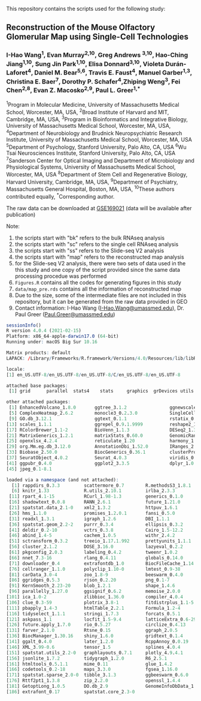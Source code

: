 This repository contains the scripts used for the following study:

## Reconstruction of the Mouse Olfactory Glomerular Map using Single-Cell Technologies

### I-Hao Wang<sup>1</sup>, Evan Murray<sup>2,10</sup>, Greg Andrews <sup>3,10</sup>, Hao-Ching Jiang<sup>1,10</sup>, Sung Jin Park<sup>1,10</sup>, Elisa Donnard<sup>3,10</sup>, Violeta Durán-Laforet<sup>4</sup>, Daniel M. Bear<sup>5,6</sup>, Travis E. Faust<sup>4</sup>, Manuel Garber<sup>1,3</sup>, Christina E. Baer<sup>7</sup>, Dorothy P. Schafer<sup>4</sup>,Zhiping Weng<sup>3</sup>, Fei Chen<sup>2,8</sup>, Evan Z. Macosko<sup>2,9</sup>, Paul L. Greer<sup>1,*</sup>

<sup>1</sup>Program in Molecular Medicine, University of Massachusetts Medical School, Worcester, MA, USA, 
<sup>2</sup>Broad Institute of Harvard and MIT, Cambridge, MA, USA, 
<sup>3</sup>Program in Bioinformatics and Integrative Biology, University of Massachusetts Medical School, Worcester, MA, USA, 
<sup>4</sup>Department of Neurobiology and Brudnick Neuropsychiatric Research Institute, University of Massachusetts Medical School, Worcester, MA, USA
<sup>5</sup>Department of Psychology, Stanford University, Palo Alto, CA, USA 
<sup>6</sup>Wu Tsai Neurosciences Institute, Stanford University, Palo Alto, CA, USA 
<sup>7</sup>Sanderson Center for Optical Imaging and Department of Microbiology and Physiological Systems, University of Massachusetts Medical School, Worcester, MA, USA
<sup>8</sup>Department of Stem Cell and Regenerative Biology, Harvard University, Cambridge, MA, USA, 
<sup>9</sup>Department of Psychiatry, Massachusetts General Hospital, Boston, MA, USA, 
<sup>10</sup>These authors contributed equally, 
<sup>*</sup>Corresponding author.


The raw data can be downloaded at [GSE169021](https://www.ncbi.nlm.nih.gov/geo/query/acc.cgi?acc=GSE169021) (data will be available after publication)

Note:
1. the scripts start with "bk" refers to the bulk RNAseq analysis
2. the scripts start with "sc" refers to the single cell RNAseq analysis
3. the scripts start with "ss" refers to the Slide-seq V2 analysis
4. the scripts start with "map" refers to the reconstructed map analysis
5. for the Slide-seq V2 analysis, there were two sets of data used in the this study and one copy of the script provided since the same data processing procedue was performed
6. `Figures.R` contains all the codes for generating figures in this study
7. `data/map_pre.rds` contains all the information of reconstructed map
8. Due to the size, some of the intermediate files are not included in this repository, but it can be generated from the raw data provided in GEO
9. Contact information: I-Hao Wang (I-Hao.Wang@umassmed.edu), Dr. Paul Greer (Paul.Greer@umassmed.edu)





```R
sessionInfo()
R version 4.0.4 (2021-02-15)
Platform: x86_64-apple-darwin17.0 (64-bit)
Running under: macOS Big Sur 10.16

Matrix products: default
LAPACK: /Library/Frameworks/R.framework/Versions/4.0/Resources/lib/libRlapack.dylib

locale:
[1] en_US.UTF-8/en_US.UTF-8/en_US.UTF-8/C/en_US.UTF-8/en_US.UTF-8

attached base packages:
 [1] grid      parallel  stats4    stats     graphics  grDevices utils     datasets  methods   base     

other attached packages:
 [1] EnhancedVolcano_1.8.0       ggtree_3.1.2                ggnewscale_0.4.5            ape_5.5                    
 [5] ComplexHeatmap_2.6.2        monocle3_0.2.3.0            SingleCellExperiment_1.12.0 SeuratWrappers_0.3.0       
 [9] GO.db_3.12.1                ggtext_0.1.1                rstatix_0.7.0               gridExtra_2.3              
[13] scales_1.1.1                ggrepel_0.9.1.9999          reshape2_1.4.4              pheatmap_1.0.12            
[17] RColorBrewer_1.1-2          BioVenn_1.1.3               DESeq2_1.30.1               SummarizedExperiment_1.20.0
[21] MatrixGenerics_1.2.1        matrixStats_0.60.0          GenomicRanges_1.42.0        GenomeInfoDb_1.26.7        
[25] openxlsx_4.2.4              reticulate_1.20             harmony_1.0                 Rcpp_1.0.7                 
[29] org.Mm.eg.db_3.12.0         AnnotationDbi_1.52.0        IRanges_2.24.1              S4Vectors_0.28.1           
[33] Biobase_2.50.0              BiocGenerics_0.36.1         clusterProfiler_3.18.1      biomaRt_2.46.3             
[37] SeuratObject_4.0.2          Seurat_4.0.3                viridis_0.6.1               viridisLite_0.4.0          
[41] ggpubr_0.4.0                ggplot2_3.3.5               dplyr_1.0.7                 patchwork_1.1.1            
[45] jpeg_0.1-8.1               

loaded via a namespace (and not attached):
  [1] rappdirs_0.3.3         scattermore_0.7        R.methodsS3_1.8.1      tidyr_1.1.3            bit64_4.0.5           
  [6] knitr_1.33             R.utils_2.10.1         irlba_2.3.3            DelayedArray_0.16.3    data.table_1.14.0     
 [11] rpart_4.1-15           RCurl_1.98-1.3         generics_0.1.0         cowplot_1.1.1          RSQLite_2.2.7         
 [16] shadowtext_0.0.8       RANN_2.6.1             future_1.21.0          bit_4.0.4              enrichplot_1.10.2     
 [21] spatstat.data_2.1-0    xml2_1.3.2             httpuv_1.6.1           assertthat_0.2.1       xfun_0.24             
 [26] hms_1.1.0              promises_1.2.0.1       fansi_0.5.0            progress_1.2.2         dbplyr_2.1.1          
 [31] readxl_1.3.1           igraph_1.2.6           DBI_1.1.1              geneplotter_1.68.0     htmlwidgets_1.5.3     
 [36] spatstat.geom_2.2-2    purrr_0.3.4            ellipsis_0.3.2         backports_1.2.1        annotate_1.68.0       
 [41] deldir_0.2-10          vctrs_0.3.8            Cairo_1.5-12.2         remotes_2.4.0          ROCR_1.0-11           
 [46] abind_1.4-5            cachem_1.0.5           withr_2.4.2            ggforce_0.3.3          checkmate_2.0.0       
 [51] sctransform_0.3.2      treeio_1.17.1.992      prettyunits_1.1.1      goftest_1.2-2          svglite_2.0.0         
 [56] cluster_2.1.2          DOSE_3.16.0            lazyeval_0.2.2         crayon_1.4.1           genefilter_1.72.1     
 [61] pkgconfig_2.0.3        labeling_0.4.2         tweenr_1.0.2           vipor_0.4.5            nlme_3.1-152          
 [66] nnet_7.3-16            rlang_0.4.11           globals_0.14.0         lifecycle_1.0.0        miniUI_0.1.1.1        
 [71] downloader_0.4         extrafontdb_1.0        BiocFileCache_1.14.0   rsvd_1.0.5             ggrastr_0.2.3         
 [76] cellranger_1.1.0       polyclip_1.10-0        lmtest_0.9-38          aplot_0.0.6            Matrix_1.3-4          
 [81] carData_3.0-4          zoo_1.8-9              beeswarm_0.4.0         base64enc_0.1-3        GlobalOptions_0.1.2   
 [86] ggridges_0.5.3         rjson_0.2.20           png_0.1-7              bitops_1.0-7           R.oo_1.24.0           
 [91] KernSmooth_2.23-20     blob_1.2.1             shape_1.4.6            stringr_1.4.0          qvalue_2.22.0         
 [96] parallelly_1.27.0      ggsignif_0.6.2         memoise_2.0.0          magrittr_2.0.1         plyr_1.8.6            
[101] ica_1.0-2              zlibbioc_1.36.0        compiler_4.0.4         scatterpie_0.1.6       ash_1.0-15            
[106] clue_0.3-59            plotrix_3.8-1          fitdistrplus_1.1-5     XVector_0.30.0         listenv_0.8.0         
[111] pbapply_1.4-3          htmlTable_2.2.1        Formula_1.2-4          MASS_7.3-54            mgcv_1.8-36           
[116] tidyselect_1.1.1       stringi_1.7.3          forcats_0.5.1          proj4_1.0-10.1         GOSemSim_2.16.1       
[121] askpass_1.1            locfit_1.5-9.4         latticeExtra_0.6-29    fastmatch_1.1-0        tools_4.0.4           
[126] future.apply_1.7.0     rio_0.5.27             circlize_0.4.13        rstudioapi_0.13        foreign_0.8-81        
[131] farver_2.1.0           Rtsne_0.15             ggraph_2.0.5           digest_0.6.27          rvcheck_0.1.8         
[136] BiocManager_1.30.16    shiny_1.6.0            gridtext_0.1.4         car_3.0-10             broom_0.7.7           
[141] ggalt_0.4.0            later_1.2.0            RcppAnnoy_0.0.19       httr_1.4.2             colorspace_2.0-2      
[146] XML_3.99-0.6           tensor_1.5             splines_4.0.4          uwot_0.1.10            tidytree_0.3.4        
[151] spatstat.utils_2.2-0   graphlayouts_0.7.1     plotly_4.9.4.1         systemfonts_1.0.2      xtable_1.8-4          
[156] jsonlite_1.7.2         tidygraph_1.2.0        R6_2.5.1               Hmisc_4.5-0            pillar_1.6.2          
[161] htmltools_0.5.1.1      mime_0.11              glue_1.4.2             fastmap_1.1.0          BiocParallel_1.24.1   
[166] codetools_0.2-18       maps_3.3.0             fgsea_1.16.0           utf8_1.2.2             lattice_0.20-44       
[171] spatstat.sparse_2.0-0  tibble_3.1.3           ggbeeswarm_0.6.0       curl_4.3.2             leiden_0.3.9          
[176] Rttf2pt1_1.3.8         zip_2.2.0              openssl_1.4.4          survival_3.2-11        munsell_0.5.0         
[181] GetoptLong_1.0.5       DO.db_2.9              GenomeInfoDbData_1.2.4 haven_2.4.1            gtable_0.3.0          
[186] extrafont_0.17         spatstat.core_2.3-0
```
